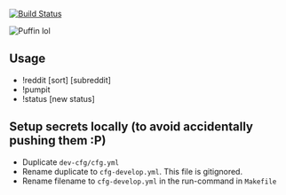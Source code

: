 [![Build Status](https://travis-ci.org/polarbirds/lunde.svg?branch=master)](https://travis-ci.org/polarbirds/lunde)

![Puffin lol](https://store.audubon.org/sites/default/files/styles/product_bubble/public/images/plushes/puffin-plush.jpg)


## Usage

* !reddit [sort] [subreddit]
* !pumpit
* !status [new status]

## Setup secrets locally (to avoid accidentally pushing them :P)
* Duplicate `dev-cfg/cfg.yml`
* Rename duplicate to `cfg-develop.yml`. This file is gitignored.
* Rename filename to `cfg-develop.yml` in the run-command in `Makefile`